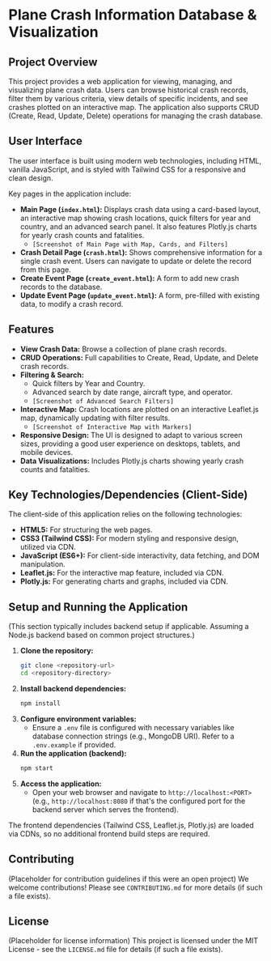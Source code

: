 # Plane Crash Information Database & Visualization

## Project Overview

This project provides a web application for viewing, managing, and visualizing plane crash data. Users can browse historical crash records, filter them by various criteria, view details of specific incidents, and see crashes plotted on an interactive map. The application also supports CRUD (Create, Read, Update, Delete) operations for managing the crash database.

## User Interface

The user interface is built using modern web technologies, including HTML, vanilla JavaScript, and is styled with Tailwind CSS for a responsive and clean design.

Key pages in the application include:

*   **Main Page (`index.html`):** Displays crash data using a card-based layout, an interactive map showing crash locations, quick filters for year and country, and an advanced search panel. It also features Plotly.js charts for yearly crash counts and fatalities.
    *   `[Screenshot of Main Page with Map, Cards, and Filters]`
*   **Crash Detail Page (`crash.html`):** Shows comprehensive information for a single crash event. Users can navigate to update or delete the record from this page.
*   **Create Event Page (`create_event.html`):** A form to add new crash records to the database.
*   **Update Event Page (`update_event.html`):** A form, pre-filled with existing data, to modify a crash record.

## Features

*   **View Crash Data:** Browse a collection of plane crash records.
*   **CRUD Operations:** Full capabilities to Create, Read, Update, and Delete crash records.
*   **Filtering & Search:**
    *   Quick filters by Year and Country.
    *   Advanced search by date range, aircraft type, and operator.
    *   `[Screenshot of Advanced Search Filters]`
*   **Interactive Map:** Crash locations are plotted on an interactive Leaflet.js map, dynamically updating with filter results.
    *   `[Screenshot of Interactive Map with Markers]`
*   **Responsive Design:** The UI is designed to adapt to various screen sizes, providing a good user experience on desktops, tablets, and mobile devices.
*   **Data Visualizations:** Includes Plotly.js charts showing yearly crash counts and fatalities.

## Key Technologies/Dependencies (Client-Side)

The client-side of this application relies on the following technologies:

*   **HTML5:** For structuring the web pages.
*   **CSS3 (Tailwind CSS):** For modern styling and responsive design, utilized via CDN.
*   **JavaScript (ES6+):** For client-side interactivity, data fetching, and DOM manipulation.
*   **Leaflet.js:** For the interactive map feature, included via CDN.
*   **Plotly.js:** For generating charts and graphs, included via CDN.

## Setup and Running the Application

(This section typically includes backend setup if applicable. Assuming a Node.js backend based on common project structures.)

1.  **Clone the repository:**
    ```bash
    git clone <repository-url>
    cd <repository-directory>
    ```
2.  **Install backend dependencies:**
    ```bash
    npm install
    ```
3.  **Configure environment variables:**
    - Ensure a `.env` file is configured with necessary variables like database connection strings (e.g., MongoDB URI). Refer to a `.env.example` if provided.
4.  **Run the application (backend):**
    ```bash
    npm start
    ```
5.  **Access the application:**
    - Open your web browser and navigate to `http://localhost:<PORT>` (e.g., `http://localhost:8080` if that's the configured port for the backend server which serves the frontend).

The frontend dependencies (Tailwind CSS, Leaflet.js, Plotly.js) are loaded via CDNs, so no additional frontend build steps are required.

## Contributing

(Placeholder for contribution guidelines if this were an open project)
We welcome contributions! Please see `CONTRIBUTING.md` for more details (if such a file exists).

## License

(Placeholder for license information)
This project is licensed under the MIT License - see the `LICENSE.md` file for details (if such a file exists).
